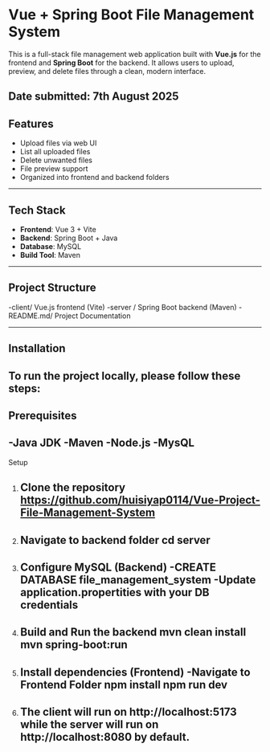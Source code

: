 # Vue + Spring Boot File Management System

This is a full-stack file management web application built with **Vue.js** for the frontend and **Spring Boot** for the backend. It allows users to upload, preview, and delete files through a clean, modern interface.

Date submitted: 7th August 2025
---

## Features

- Upload files via web UI
- List all uploaded files
- Delete unwanted files
- File preview support
- Organized into frontend and backend folders

---
## Tech Stack

- **Frontend**: Vue 3 + Vite
- **Backend**: Spring Boot + Java
- **Database**: MySQL
- **Build Tool**: Maven

---
## Project Structure
-client/ Vue.js frontend (Vite)
-server / Spring Boot backend (Maven)
-README.md/ Project Documentation

---
## Installation
To run the project locally, please follow these steps: 
---
## Prerequisites
-Java JDK
-Maven
-Node.js
-MysQL
---
Setup
1. Clone the repository
   https://github.com/huisiyap0114/Vue-Project-File-Management-System
   ---
3. Navigate to backend folder
   cd server
   ---
5. Configure MySQL (Backend)
   -CREATE DATABASE file_management_system
   -Update application.propertities with your DB credentials
   ---
7. Build and Run the backend
   mvn clean install
   mvn spring-boot:run
   ---
9. Install dependencies (Frontend)
   -Navigate to Frontend Folder
   npm install
   npm run dev
   ---
11. The client will run on http://localhost:5173 while the server will run on
   http://localhost:8080 by default.
    ---

